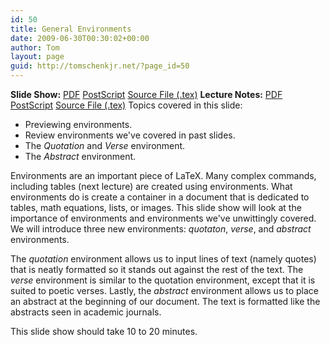 ```yaml
---
id: 50
title: General Environments
date: 2009-06-30T00:30:02+00:00
author: Tom
layout: page
guid: http://tomschenkjr.net/?page_id=50
---
```

<strong>Slide Show:</strong> <a href="http://dl.dropbox.com/u/3194367/intermediate/environments/genenv/genenv.pdf">PDF</a> <a href="http://dl.dropbox.com/u/3194367/intermediate/environments/genenv/genenv.ps">PostScript</a> <a href="http://dl.dropbox.com/u/3194367/intermediate/environments/genenv/genenv.tex">Source File (.tex)</a>
<strong>Lecture Notes:</strong> <a href="http://dl.dropbox.com/u/3194367/intermediate/environments/genenv/genenvnote.pdf">PDF</a> <a href="http://dl.dropbox.com/u/3194367/intermediate/environments/genenv/genenvnote.ps">PostScript</a> <a href="http://dl.dropbox.com/u/3194367/intermediate/environments/genenv/genenvnote.tex">Source File (.tex)</a>
<strong></strong>
Topics covered in this slide:
<ul>
	<li> Previewing environments.</li>
	<li> Review environments we've covered in past slides.</li>
	<li> The <em>Quotation</em> and <em>Verse</em> environment.</li>
	<li> The <em>Abstract</em> environment.</li>
</ul>
Environments are an important piece of LaTeX. Many complex commands, including tables (next lecture) are created using environments. What environments do is create a container in a document that is dedicated to tables, math equations, lists, or images. This slide show will look at the importance of environments and environments we've unwittingly covered. We will introduce three new environments: <em>quotaton</em>, <em>verse</em>, and <em>abstract</em> environments.

The <em>quotation</em> environment allows us to input lines of text (namely quotes) that is neatly formatted so it stands out against the rest of the text. The <em>verse</em> environment is similar to the quotation environment, except that it is suited to poetic verses. Lastly, the <em>abstract</em> environment allows us to place an abstract at the beginning of our document. The text is formatted like the abstracts seen in academic journals.

This slide show should take 10 to 20 minutes.